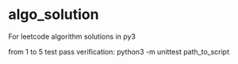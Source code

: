# algo_solution
For leetcode algorithm solutions in py3

from 1 to 5 test pass
verification:
python3 -m unittest path_to_script